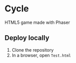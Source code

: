 # Cycle
HTML5 game made with Phaser

## Deploy locally

1. Clone the repository
2. In a browser, open `Test.html`
